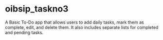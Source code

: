 # oibsip_taskno3
A Basic To-Do app that allows users to add daily tasks, mark them as complete, edit, and delete them. It also includes separate lists for completed and pending tasks.
